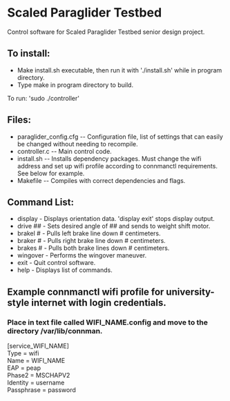 # Scaled Paraglider Testbed
Control software for Scaled Paraglider Testbed senior design project.

## To install:
- Make install.sh executable, then run it with './install.sh' while in program directory.
- Type make in program directory to build.

To run: 'sudo ./controller'

## Files:
- paraglider_config.cfg -- Configuration file, list of settings that can easily be changed without needing to recompile.
- controller.c -- Main control code.
- install.sh -- Installs dependency packages. Must change the wifi address and set up wifi profile according to connmanctl requirements. See below for example.
- Makefile -- Compiles with correct dependencies and flags.

## Command List: 
- display - Displays orientation data. 'display exit' stops display output.
- drive ## - Sets desired angle of ## and sends to weight shift motor. 
- brakel # - Pulls left brake line down # centimeters.
- braker # - Pulls right brake line down # centimeters.
- brakes # - Pulls both brake lines down # centimeters.
- wingover - Performs the wingover maneuver.
- exit - Quit control software.
- help - Displays list of commands.


## Example connmanctl wifi profile for university-style internet with login credentials.  
### Place in text file called WIFI_NAME.config and move to the directory /var/lib/connman.  

[service_WIFI_NAME]  
 Type = wifi  
Name = WIFI_NAME  
EAP = peap  
Phase2 = MSCHAPV2  
Identity = username  
Passphrase = password  
